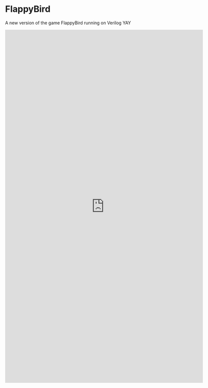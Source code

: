 # FlappyBird
A new version of the game FlappyBird running on Verilog
 YAY
<iframe src='https://gfycat.com/ifr/DetailedSparseBubblefish' frameborder='0' scrolling='no' width='640' height='1142.8571428571427' allowfullscreen></iframe>
